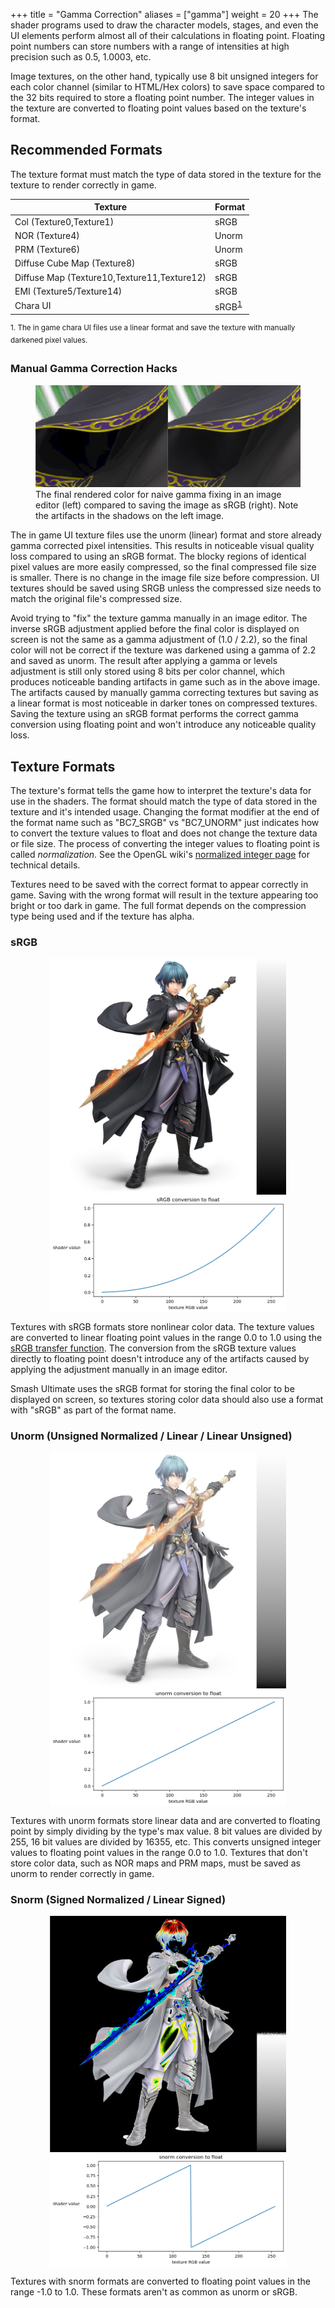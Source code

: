 +++
title = "Gamma Correction"
aliases = ["gamma"]
weight = 20
+++
The shader programs used to draw the character models, stages, and even the UI elements perform almost all of their 
calculations in floating point. Floating point numbers can store numbers with a range of intensities at high precision such as 
0.5, 1.0003, etc. 

Image textures, on the other hand, typically use 8 bit unsigned integers for each color channel (similar to HTML/Hex colors) to save space compared to the 32 bits required to store a 
floating point number. The integer values in the texture 
are converted to floating point values based on the texture's format.

## Recommended Formats 
The texture format must match the type of data stored in the texture for the texture to render correctly in game.
<table class="table table-striped">
    <thead>
        <tr>
            <th scope="col">Texture</th>
            <th scope="col">Format</th>
        </tr>
    </thead>
    <tbody>
        <tr>
            <td>Col (Texture0,Texture1)</td>
            <td>sRGB</td>
        </tr>
        <tr>
            <td>NOR (Texture4)</td>
            <td>Unorm</td>
        </tr>
        <tr>
            <td>PRM (Texture6)</td>
            <td>Unorm</td>
        </tr>
        <tr>
            <td>Diffuse Cube Map (Texture8)</td>
            <td>sRGB</td>
        </tr>
        <tr>
            <td>Diffuse Map (Texture10,Texture11,Texture12)</td>
            <td>sRGB</td>
        </tr>
        <tr>
            <td>EMI (Texture5/Texture14)</td>
            <td>sRGB</td>
        </tr>
        <tr>
            <td>Chara UI</td>
            <td>sRGB<sup><a href="#fn1" id="ref1">1</a></sup></td>
        </tr>
    </tbody>
</table>
<sup id="fn1">1. The in game chara UI files use a linear format and save the texture with manually darkened pixel values.</sup>

### Manual Gamma Correction Hacks
<figure class="figure">
    <img src="palu_comparison.png" height="auto" width="auto">
    <figcaption class="figure-caption text-center">The final rendered color for naive gamma fixing in an image editor (left) compared to saving the image as sRGB (right). 
        Note the artifacts in the shadows on the left image.</figcaption>
</figure>

The in game UI texture files use the unorm (linear) format and store already gamma corrected pixel intensities. This results in noticeable visual quality loss compared to using an sRGB format. The blocky regions of identical pixel values are more easily compressed, so the final compressed file size is smaller. There is no change in the image file size before compression. UI textures should be saved using SRGB unless the compressed size needs to match the original file's compressed size. 

Avoid trying to "fix" the texture gamma manually in an image editor. The inverse sRGB adjustment applied before the final color is displayed on screen is not the same as 
a gamma adjustment of (1.0 / 2.2), so the final color will not be correct if the texture was darkened using a gamma of 2.2 and saved as unorm. 
The result after applying a gamma or levels adjustment is still only stored using 8 bits per color channel, which produces noticeable banding artifacts in game such as in the above image. The artifacts caused by manually gamma correcting textures but saving as a linear format is most noticeable in darker tones on compressed textures.
Saving the texture using an sRGB format performs the correct gamma conversion using floating point and won't introduce any noticeable quality loss.  

## Texture Formats 
The texture's format tells the game how to interpret the texture's data for use in the shaders. The format should match the type of data stored in the texture and it's intended usage. 
Changing the format modifier at the end of the format name such as "BC7_SRGB" vs "BC7_UNORM" just indicates how to convert the texture values to float and does not change the texture data or file size.
The process of converting the integer values to floating point is called *normalization*. 
See the OpenGL wiki's <a href="https://www.khronos.org/opengl/wiki/Normalized_Integer" target="_blank">normalized integer page</a> for technical details. 

Textures need to be saved with the correct format to appear correctly in game. Saving with the wrong format will result in the texture appearing 
too bright or too dark in game. The full format depends on the compression type being used and if the texture has alpha. 

### sRGB

<style>
    .center {
        display: block;
        margin-left: auto;
        margin-right: auto;
        width: 75%;
    }
</style>

<img class="center" src="srgb_srgb.jpg">
<img class="center" src="srgb_to_float.png">

Textures with sRGB formats store nonlinear color data. The texture values are converted to linear floating point values in the range 0.0 to 1.0 using the 
<a href="https://en.wikipedia.org/wiki/SRGB#The_sRGB_transfer_function_(%22gamma%22)" target="_blank">sRGB transfer function</a>. 
The conversion from the sRGB texture values directly to floating point doesn't introduce any of the artifacts caused by applying the adjustment manually in an image editor.

Smash Ultimate uses the sRGB format for storing the final color to be displayed on screen, 
so textures storing color data should also use a format with "sRGB" as part of the format name.

### Unorm (Unsigned Normalized / Linear / Linear Unsigned)

<img class="center" src="unorm_srgb.jpg">
<img class="center" src="unorm_to_float.png">

Textures with unorm formats store linear data and are converted to floating point by simply dividing by the type's max value. 
8 bit values are divided by 255, 16 bit values are divided by 16355, etc. This converts unsigned integer values to floating point values in the range 0.0 to 1.0. 
Textures that don't store color data, such as NOR maps and PRM maps, must be saved as unorm to render correctly in game.

### Snorm (Signed Normalized / Linear Signed)

<img class="center" src="snorm_srgb.jpg">
<img class="center" src="snorm_to_float.png">

Textures with snorm formats are converted to floating point values in the range -1.0 to 1.0. These formats aren't as common as unorm or sRGB. 


